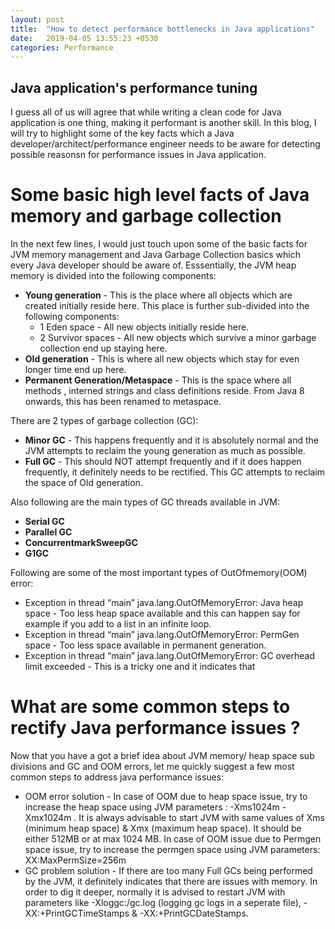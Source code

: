 ```yaml
---
layout: post
title:  "How to detect performance bottlenecks in Java applications"
date:   2019-04-05 13:55:23 +0530
categories: Performance
---
```


## Java application's performance tuning
I guess all of us will agree that while writing a clean code for Java application is one thing, making it performant is another skill.
In this blog, I will try to highlight some of the key facts which a Java developer/architect/performance engineer needs to be aware for detecting possible reasonsn for performance issues in Java application.

# Some basic high level facts of Java memory and garbage collection 
In the next few lines, I would just touch upon some of the basic facts for JVM memory management and Java Garbage Collection basics which every Java developer should be aware of. Esssentially, the JVM heap memory is divided into the following components:
* __Young generation__ - This is the place where all objects which are created initially reside here. This place is further sub-divided into the following components:
  * 1 Eden space - All new objects initially reside here.
  * 2 Survivor spaces - All new objects which survive a minor garbage collection end up staying here.
* __Old generation__ - This is where all new objects which stay for even longer time end up here.
* __Permanent Generation/Metaspace__ - This is the space where all methods , interned strings and class definitions reside. From Java 8 onwards, this has been renamed to metaspace. 

There are 2 types of garbage collection (GC):
* __Minor GC__ - This happens frequently and it is absolutely normal and the JVM attempts to reclaim the young generation as much as possible.
* __Full GC__ - This should NOT attempt frequently and if it does happen frequently, it definitely needs to be rectified. This GC attempts to reclaim the space of Old generation. 

Also following are the main types of GC threads available in JVM:
* __Serial GC__
* __Parallel GC__
* __ConcurrentmarkSweepGC__
* __G1GC__

Following are some of the most important types of OutOfmemory(OOM) error:
* Exception in thread “main” java.lang.OutOfMemoryError: Java heap space - Too less heap space available and this can happen say for example if you add to a list in an infinite loop.
* Exception in thread “main” java.lang.OutOfMemoryError: PermGen space - Too less space available in permanent generation.
* Exception in thread “main” java.lang.OutOfMemoryError: GC overhead limit exceeded - This is a tricky one and it indicates that 

# What are some common steps to rectify Java performance issues ?
Now that you have a got a brief idea about JVM memory/ heap space sub divisions and GC and OOM errors, let me quickly suggest a few most common steps to address java performance issues:
* OOM error solution - In case of OOM due to heap space issue, try to increase the heap space using JVM parameters : -Xms1024m -Xmx1024m . It is always advisable to start JVM with same values of Xms (minimum heap space) & Xmx (maximum heap space). It should be either 512MB or at max 1024 MB. In case of OOM issue due to Permgen space issue, try to increase the permgen space using JVM parameters: XX:MaxPermSize=256m   
* GC problem solution - If there are too many Full GCs being performed by the JVM, it definitely indicates that there are issues with memory. In order to dig it deeper, normally it is advised to restart JVM with parameters like -Xloggc:/gc.log (logging gc logs in a seperate file), -XX:+PrintGCTimeStamps  &  -XX:+PrintGCDateStamps. 


